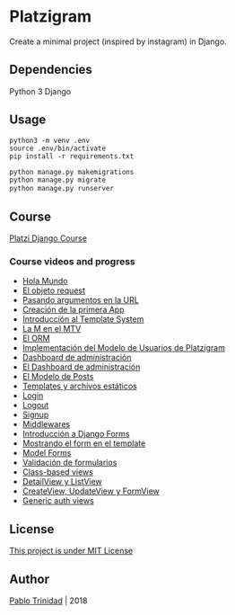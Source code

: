 # Platzigram

Create a minimal project (inspired by instagram) in Django.

## Dependencies
Python 3
Django

## Usage
```shell
python3 -m venv .env
source .env/bin/activate
pip install -r requirements.txt
```

```python
python manage.py makemigrations
python manage.py migrate
python manage.py runserver
```

## Course
[Platzi Django Course](https://platzi.com/cursos/django/)

### Course videos and progress

- [Hola Mundo](https://github.com/pablotrinidad/platzigram/tree/6-Hola-Mundo)
- [El objeto request](https://github.com/pablotrinidad/platzigram/tree/7-El-objeto-request)
- [Pasando argumentos en la URL](https://github.com/pablotrinidad/platzigram/tree/8-Pasando-Argumentos-En-La-URL)
- [Creación de la primera App](https://github.com/pablotrinidad/platzigram/tree/9-Creacion-De-La-Primera-App)
- [Introducción al Template System](https://github.com/pablotrinidad/platzigram/tree/10-Introduccion-Al-Template-System)
- [La M en el MTV](https://github.com/pablotrinidad/platzigram/tree/12-La-M-en-el-MTV)
- [El ORM](https://github.com/pablotrinidad/platzigram/tree/13-El-ORM)
- [Implementación del Modelo de Usuarios de Platzigram](https://github.com/pablotrinidad/platzigram/tree/17-Implementacion-Del-Modelo-De-Usuarios-De-Platzigram)
- [Dashboard de administración](https://github.com/pablotrinidad/platzigram/tree/18-Dashboard-de-administracion)
- [El Dashboard de administración](https://github.com/pablotrinidad/platzigram/tree/19-El-Dashboard-De-Administracion)
- [El Modelo de Posts](https://github.com/pablotrinidad/platzigram/tree/20-El-Modelo-de-Posts)
- [Templates y archivos estáticos](https://github.com/pablotrinidad/platzigram/tree/21-Templates-Y-Archivos-Estaticos)
- [Login](https://github.com/pablotrinidad/platzigram/tree/22-Login)
- [Logout](https://github.com/pablotrinidad/platzigram/tree/23-Logout)
- [Signup](https://github.com/pablotrinidad/platzigram/tree/24-Signup)
- [Middlewares](https://github.com/pablotrinidad/platzigram/tree/25-Middlewares)
- [Introducción a Django Forms](https://github.com/pablotrinidad/platzigram/tree/26-Introduccion-A-Django-Forms)
- [Mostrando el form en el template](https://github.com/pablotrinidad/platzigram/tree/27-Mostrando-El-Form-En-El-Template)
- [Model Forms](https://github.com/pablotrinidad/platzigram/tree/28-Model-Forms)
- [Validación de formularios](https://github.com/pablotrinidad/platzigram/tree/29-Validacion-De-Formularios)
- [Class-based views](https://github.com/pablotrinidad/platzigram/tree/30-Class-Based-Views)
- [DetailView y ListView](https://github.com/pablotrinidad/platzigram/tree/31-DetailView-Y-ListView)
- [CreateView, UpdateView y FormView](https://github.com/pablotrinidad/platzigram/tree/33-CrateView-FormView-UpdateView)
- [Generic auth views](https://github.com/pablotrinidad/platzigram/tree/34-Generic-Auth-Views)

## License
[This project is under MIT License](https://opensource.org/licenses/MIT)

## Author
[Pablo Trinidad](https://github.com/pablotrinidad) | 2018
